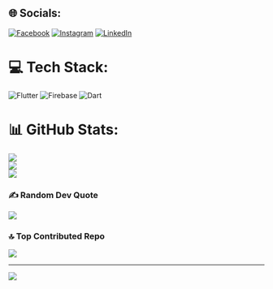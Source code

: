 
## 🌐 Socials:
[![Facebook](https://img.shields.io/badge/Facebook-%231877F2.svg?logo=Facebook&logoColor=white)](https://facebook.com/https://www.facebook.com/m.nasir61) [![Instagram](https://img.shields.io/badge/Instagram-%23E4405F.svg?logo=Instagram&logoColor=white)](https://instagram.com/https://www.instagram.com/user_dead0_o/) [![LinkedIn](https://img.shields.io/badge/LinkedIn-%230077B5.svg?logo=linkedin&logoColor=white)](https://linkedin.com/in/https://www.linkedin.com/in/muhammad-nasir-85a957279/) 

# 💻 Tech Stack:
![Flutter](https://img.shields.io/badge/Flutter-%2302569B.svg?style=for-the-badge&logo=Flutter&logoColor=white) ![Firebase](https://img.shields.io/badge/firebase-%23039BE5.svg?style=for-the-badge&logo=firebase) ![Dart](https://img.shields.io/badge/dart-%230175C2.svg?style=for-the-badge&logo=dart&logoColor=white)
# 📊 GitHub Stats:
![](https://github-readme-stats.vercel.app/api?username=mnasir61&theme=dark&hide_border=true&include_all_commits=true&count_private=true)<br/>
![](https://github-readme-streak-stats.herokuapp.com/?user=mnasir61&theme=dark&hide_border=true)<br/>
![](https://github-readme-stats.vercel.app/api/top-langs/?username=mnasir61&theme=dark&hide_border=true&include_all_commits=true&count_private=true&layout=compact)

### ✍️ Random Dev Quote
![](https://quotes-github-readme.vercel.app/api?type=horizontal&theme=radical)

### 🔝 Top Contributed Repo
![](https://github-contributor-stats.vercel.app/api?username=mnasir61&limit=5&theme=dark&combine_all_yearly_contributions=true)

---
[![](https://visitcount.itsvg.in/api?id=mnasir61&icon=5&color=0)](https://visitcount.itsvg.in)

<!-- Proudly created with GPRM ( https://gprm.itsvg.in ) -->

